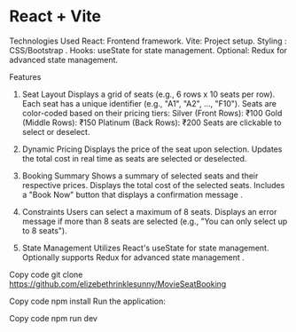 # React + Vite

Technologies Used
React: Frontend framework.
Vite: Project setup.
Styling : CSS/Bootstrap  .
Hooks: useState for state management.
Optional: Redux for advanced state management.

Features
1. Seat Layout
Displays a grid of seats (e.g., 6 rows x 10 seats per row).
Each seat has a unique identifier (e.g., "A1", "A2", ..., "F10").
Seats are color-coded based on their pricing tiers:
Silver (Front Rows): ₹100
Gold (Middle Rows): ₹150
Platinum (Back Rows): ₹200
Seats are clickable to select or deselect.


2. Dynamic Pricing
Displays the price of the seat upon selection.
Updates the total cost in real time as seats are selected or deselected.


3. Booking Summary
Shows a summary of selected seats and their respective prices.
Displays the total cost of the selected seats.
Includes a "Book Now" button that displays a confirmation message .


4. Constraints
Users can select a maximum of 8 seats.
Displays an error message if more than 8 seats are selected (e.g., "You can only select up to 8 seats").

5. State Management
Utilizes React's useState  for state management.
Optionally supports  Redux for advanced state management .


Copy code git clone https://github.com/elizebethrinklesunny/MovieSeatBooking 

Copy code npm install Run the application:

Copy code npm run dev


